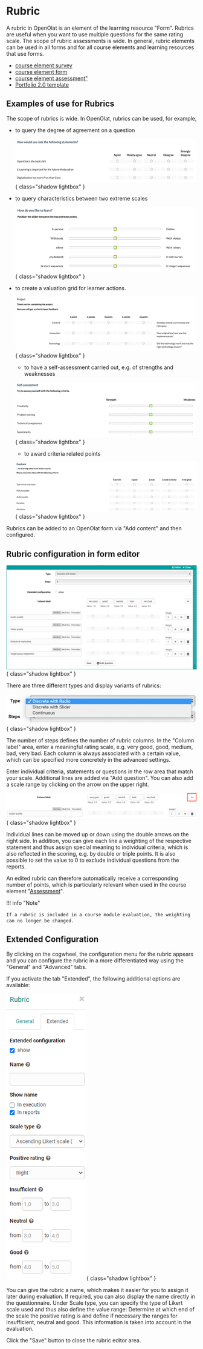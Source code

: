 # Rubric

A rubric in OpenOlat is an element of the learning resource "Form". Rubrics are useful when you want to use multiple questions for the same rating scale. The scope of rubric assessments is wide. In general, rubric elements can be used in all forms and for all course elements and learning resources that use forms. 

* [course element survey](Forms_in_Questionnaires.md)
* [course element form](Forms_in_Forms_Element.md)
* [course element assessment"](Forms_in_Rubric_Scoring.md)
* [Portfolio 2.0 template](Forms_in_the_ePortfolio_template.md)

## Examples of use for Rubrics

The scope of rubrics is wide. In OpenOlat, rubrics can be used, for example,

* to query the degree of agreement on a question

  ![Rubric Example Radiobutton1](assets/rubric_Beispiel1_EN.png){ class="shadow lightbox" }

* to query characteristics between two extreme scales

  ![Rubric Example Slider](assets/Rubrik_Beispiel2_EN.png){ class="shadow lightbox" }
  
* to create a valuation grid for learner actions.

  ![Rubric Example Radiobutton2](assets/Rubrik_Beispiel3_EN.png){ class="shadow lightbox" }

  * to have a self-assessment carried out, e.g. of strengths and weaknesses

  ![Rubric example self-assessment](assets/Rubrik_Beispiel4_EN.png){ class="shadow lightbox" }

  * to award criteria related points

  ![Rubric Feedback](assets/Rubrik_Beispiel5_EN.png){ class="shadow lightbox" }
  
Rubrics can be added to an OpenOlat form via "Add content" and then configured.

## Rubric configuration in form editor

![Rubrik Editor](assets/Rubric_add_EN.png){ class="shadow lightbox" }

There are three different types and display variants of rubrics:

![Rubric variants](assets/Scale_types_EN.png){ class="shadow lightbox" }

The number of steps defines the number of rubric columns. In the "Column label" area, enter a meaningful rating scale, e.g. very good, good, medium, bad, very bad.  Each column is always associated with a certain value, which can be specified more concretely in the advanced settings.

Enter individual criteria, statements or questions in the row area that match your scale. Additional lines are added via "Add question". You can also add a scale range by clicking on the arrow on the upper right.

![Rubric scale range](assets/Rubric_scale_EN.png){ class="shadow lightbox" }

Individual lines can be moved up or down using the double arrows on the right side. In addition, you can give each line a weighting of the respective statement and thus assign special meaning to individual criteria, which is also reflected in the scoring, e.g. by double or triple points. It is also possible to set the value to 0 to exclude individual questions from the reports.

An edited rubric can therefore automatically receive a corresponding number of points, which is particularly relevant when used in the course element "[Assessment](../learningresources/Knowledge_Transfer.md)".

!!! info "Note"

    If a rubric is included in a course module evaluation, the weighting can no longer be changed.

## Extended Configuration

By clicking on the cogwheel, the configuration menu for the rubric appears and you can configure the rubric in a more differentiated way using the "General" and "Advanced" tabs. 

If you activate the tab "Extended", the following additional options are available:

![Advanced rubric configuration](assets/Rubric_erweitert_en.png){ class="shadow lightbox" }

You can give the rubric a name, which makes it easier for you to assign it later during evaluation. If required, you can also display the name directly in the questionnaire. Under Scale type, you can specify the type of Likert scale used and thus also define the value range: Determine at which end of the scale the positive rating is and define if necessary the ranges for insufficient, neutral and good. This information is taken into account in the evaluation.

Click the "Save" button to close the rubric editor area. 
